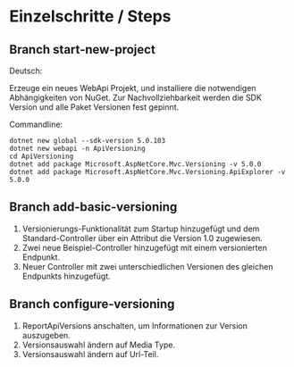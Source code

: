 # Einzelschritte / Steps

## Branch start-new-project

Deutsch:

Erzeuge ein neues WebApi Projekt, und installiere die notwendigen Abhängigkeiten von NuGet. Zur Nachvollziehbarkeit werden die SDK Version und alle Paket Versionen fest gepinnt.

Commandline:

```shell
dotnet new global --sdk-version 5.0.103
dotnet new webapi -n ApiVersioning
cd ApiVersioning
dotnet add package Microsoft.AspNetCore.Mvc.Versioning -v 5.0.0
dotnet add package Microsoft.AspNetCore.Mvc.Versioning.ApiExplorer -v 5.0.0
```

## Branch add-basic-versioning

1. Versionierungs-Funktionalität zum Startup hinzugefügt und dem Standard-Controller über ein Attribut die Version 1.0 zugewiesen.
2. Zwei neue Beispiel-Controller hinzugefügt mit einem versionierten Endpunkt. 
3. Neuer Controller mit zwei unterschiedlichen Versionen des gleichen Endpunkts hinzugefügt.

## Branch configure-versioning

1. ReportApiVersions anschalten, um Informationen zur Version auszugeben.
2. Versionsauswahl ändern auf Media Type.
3. Versionsauswahl ändern auf Url-Teil.
